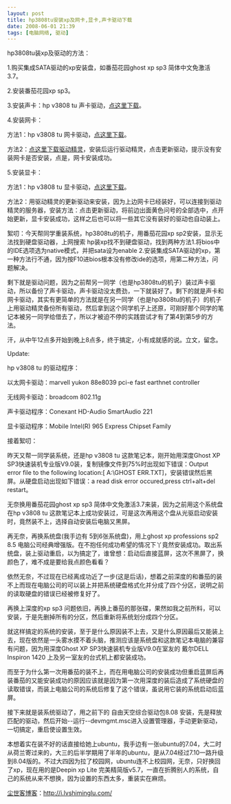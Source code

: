 ```yaml
---
layout: post
title: hp3808tu安装xp及网卡,显卡,声卡驱动下载
date: 2008-06-01 21:39
tags: [电脑网络, 驱动]
---
```

hp3808tu装xp及驱动的方法：

1.购买集成SATA驱动的xp安装盘，如番茄花园ghost xp sp3 简体中文免激活3.7。

2.安装番茄花园xp sp3。

3.安装声卡：hp v3808 tu 声卡驱动，<a href="http://ishare.iask.sina.com.cn/f/3866812.html" target="_blank">点这里下载</a>。

4.安装网卡：

方法1：hp v3808 tu 网卡驱动，<a href="http://ishare.iask.sina.com.cn/f/4120978.html" target="_blank">点这里下载</a>。

方法2：<a href="http://down1.tech.sina.com.cn/download/down_page/1081612800/3695.shtml" target="_blank">点这里下载驱动精灵</a>，安装后运行驱动精灵，点击更新驱动，提示没有安装网卡是否安装，点是，网卡安装成功。

5.安装显卡：

方法1：hp v3808 tu 显卡驱动，<a href="http://ishare.iask.sina.com.cn/f/4100682.html" target="_blank">点这里下载</a>。

方法2：用驱动精灵的更新驱动来安装，因为上边网卡已经装好，可以连接到驱动精灵的服务器，安装方法：点击更新驱动，将前边出面黄色问号的全部选中，点开始更新，显卡安装成功，这样之后也可以将一些其它没有装好的驱动也自动装上。

絮叨：今天帮同学重装系统，hp3808tu的机子，用番茄花园xp sp2安装，显示无法找到硬盘驱动器，上网搜索 hp装xp找不到硬盘驱动，找到两种方法1.将bios中的IDE选项选为native模式，并把sata设为enable 2.安装集成SATA驱动的xp，第一种方法行不通，因为按F10进bios根本没有修改ide的选项，用第二种方法，问题解决。

剩下就是驱动问题，因为之前帮另一同学（也是hp3808tu的机子）装过声卡驱动，所以备份了声卡驱动，声卡驱动没太费劲，一下就装好了。剩下的就是声卡和网卡驱动，其实有更简单的方法就是在另一同学（也是hp3808tu的机子）的机子上用驱动精灵备份所有驱动，然后拿到这个同学机子上还原，可刚好那个同学的笔记本被另一同学给借去了，所以才被迫不停的实践尝试才有了第4到第5步的方法。

汗，从中午12点多开始到晚上8点多，终于搞定，小有成就感的说。立文，留念。

Update:

hp v3808 tu 的驱动程序：

以太网卡驱动：marvell yukon 88e8039 pci-e fast earthnet controller

无线网卡驱动：broadcom 802.11g

声卡驱动程序：Conexant HD-Audio SmartAudio 221

显卡驱动程序：Mobile Intel(R) 965 Express Chipset Family

接着絮叨：

昨天又帮一同学装系统，还是hp v3808 tu 这款笔记本，刚开始用深度Ghost XP SP3快速装机专业版V9.0装，复制镜像文件到75%时出现如下错误：Output error file to the following location:[ A:\GHOST ERR.TXT]，安装错误然后黑屏。从硬盘启动出现如下错误：a read disk error occured,press ctrl+alt+del restart。

无奈换用番茄花园ghost xp sp3 简体中文免激活3.7来装，因为之前用这个系统盘在hp v3808 tu 这款笔记本上成功安装过，可是这次再用这个盘从光驱启动安装时，竟然装不上，选择自动安装后电脑又黑屏。

再无奈，再换系统盘(我手边有 5到6张系统盘)，用上ghost xp professions sp2 8.5 电脑公司经典增强版。在不抱任何成功希望的情况下丫竟然安装成功。取出系统盘，装上驱动重启，以为搞定了，谁曾想：启动后直接蓝屏，这次不黑屏了，换颜色了，难不成是要给我点颜色看看？

依然无奈，不过现在已经离成功近了一步(这是后话)，想着之前深度的和番茄的装不上而现在电脑公司的可以装上并把系统硬盘格式化并分成了四个分区，说明之前的读取硬盘的错误已经被修复好了。

再换上深度的xp sp3 问题依旧，再换上番茄的那张碟，果然如我之前所料，可以安装，于是先删掉所有的分区，然后重新将系统划分成四个分区。

就这样搞定的系统的安装，至于是什么原因装不上去，又是什么原因最后又能装上去，现在依然是一头雾水摸不着头脑，推测应该是系统盘和这款笔记本电脑的兼容有问题，因为用深度Ghost XP SP3快速装机专业版V9.0在室友的 戴尔DELL Inspiron 1420 上及另一室友的台式机上都安装成功。

而至于为什么第一次用番茄的装不上，而在用电脑公司的安装成功但重启蓝屏后再装番茄的又能安装成功的原因应该就是因为第一次用深度的装后造成了系统硬盘的读取错误，而装上电脑公司的系统后修复了这个错误，虽说用它装的系统启动后蓝屏。

接下来就是装系统驱动了，用之前下的 自由天空综合驱动包8.08 安装，先是释放匹配的驱动，然后开始--运行--devmgmt.msc进入设置管理器，手动更新驱动，一切搞定，重启使设置生效。

本想着实在装不好的话直接给她上ubuntu，我手边有一张ubuntu的7.04，大二时从荷兰寄过来的，大三的后半学期用了半年的ubuntu，是从7.04经过7.10一路升级到8.04版的。不过大四因为拉了校园网，ubuntu连不上校园网，无奈，只好换回了xp，现在用的是Deepin xp Lite 完美精简版v5.7，一直在折腾别人的系统，自己的系统从来不想换，因为设置的东西太多，重装实在麻烦。

<a href="http://i.lvshiminglu.com/">尘世客博客</a>：<a href="http://i.lvshiminglu.com/">http://i.lvshiminglu.com/</a>


